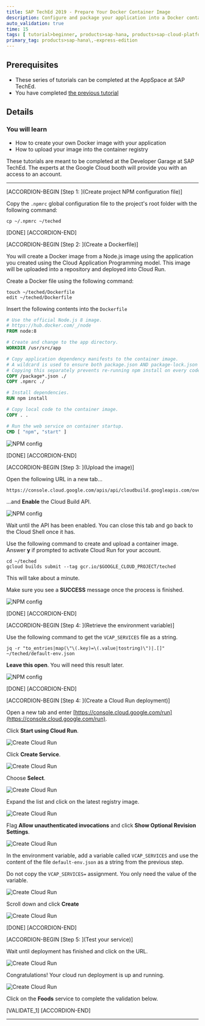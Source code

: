 ```yaml
---
title: SAP TechEd 2019 - Prepare Your Docker Container Image
description: Configure and package your application into a Docker container image
auto_validation: true
time: 15
tags: [ tutorial>beginner, products>sap-hana, products>sap-cloud-platform]
primary_tag: products>sap-hana\,-express-edition
---
```


## Prerequisites
- These series of tutorials can be completed at the AppSpace at SAP TechEd.
- You have completed [the previous tutorial](teched-google-cloud-run-4)

## Details
### You will learn
  - How to create your own Docker image with your application
  - How to upload your image into the container registry

These tutorials are meant to be completed at the Developer Garage at SAP TechEd. The experts at the Google Cloud booth will provide you with an access to an account.

---

[ACCORDION-BEGIN [Step 1: ](Create project NPM configuration file)]

Copy the `.npmrc` global configuration file to the project's root folder with the following command:

```shell
cp ~/.npmrc ~/teched
```

[DONE]
[ACCORDION-END]

[ACCORDION-BEGIN [Step 2: ](Create a Dockerfile)]

You will create a Docker image from a Node.js image using the application you created using the Cloud Application Programming model. This image will be uploaded into a repository and deployed into Cloud Run.

Create a Docker file using the following command:

```shell
touch ~/teched/Dockerfile
edit ~/teched/Dockerfile
```

Insert the following contents into the `Dockerfile`

```Dockerfile
# Use the official Node.js 8 image.
# https://hub.docker.com/_/node
FROM node:8

# Create and change to the app directory.
WORKDIR /usr/src/app

# Copy application dependency manifests to the container image.
# A wildcard is used to ensure both package.json AND package-lock.json are copied.
# Copying this separately prevents re-running npm install on every code change.
COPY /package*.json ./
COPY .npmrc ./

# Install dependencies.
RUN npm install

# Copy local code to the container image.
COPY . .

# Run the web service on container startup.
CMD [ "npm", "start" ]

```

![NPM config](3.png)

[DONE]
[ACCORDION-END]


[ACCORDION-BEGIN [Step 3: ](Upload the image)]

Open the following URL in a new tab...

```url
https://console.cloud.google.com/apis/api/cloudbuild.googleapis.com/overview
```

...and **Enable** the Cloud Build API.

![NPM config](api.png)

Wait until the API has been enabled. You can close this tab and go back to the Cloud Shell once it has.

Use the following command to create and upload a container image. Answer **y** if prompted to activate Cloud Run for your account.

```shell
cd ~/teched
gcloud builds submit --tag gcr.io/$GOOGLE_CLOUD_PROJECT/teched
```

This will take about a minute.

Make sure you see a **SUCCESS** message once the process is finished.


![NPM config](6.png)

[DONE]
[ACCORDION-END]

[ACCORDION-BEGIN [Step 4: ](Retrieve the environment variable)]

Use the following command to get the `VCAP_SERVICES` file as a string.

```shell
jq -r "to_entries|map(\"\(.key)=\(.value|tostring)\")|.[]" ~/teched/default-env.json
```

 **Leave this open**. You will need this result later.

 ![NPM config](7x.png)

[DONE]
[ACCORDION-END]

[ACCORDION-BEGIN [Step 4: ](Create a Cloud Run deployment)]

Open a new tab and enter [https://console.cloud.google.com/run](https://console.cloud.google.com/run).

Click **Start using Cloud Run**.

![Create Cloud Run](x8.png)

Click **Create Service**.

![Create Cloud Run](8.png)

Choose **Select**.

![Create Cloud Run](10.png)

Expand the list and click on the latest registry image.

![Create Cloud Run](11.png)

Flag **Allow unauthenticated invocations** and click **Show Optional Revision Settings**.

![Create Cloud Run](12.png)

In the environment variable, add a variable called `VCAP_SERVICES` and use the content of the file `default-env.json` as a string from the previous step.

Do not copy the `VCAP_SERVICES=` assignment. You only need the value of the variable.

![Create Cloud Run](13x.png)

Scroll down and click **Create**

![Create Cloud Run](14.png)


[DONE]
[ACCORDION-END]

[ACCORDION-BEGIN [Step 5: ](Test your service)]

Wait until deployment has finished and click on the URL.

![Create Cloud Run](15.png)

Congratulations! Your cloud run deployment is up and running.

![Create Cloud Run](16.png)

Click on the **Foods** service to complete the validation below.

[VALIDATE_1]
[ACCORDION-END]

---
